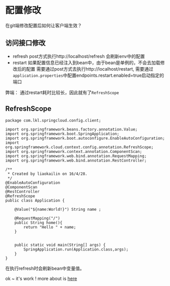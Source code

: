 # 配置修改

在git端修改配置后如何让客户端生效？

## 访问接口修改

* refresh 
    post方式执行http://localhost/refresh 会刷新env中的配置
* restart
   如果配置信息已经注入到bean中，由于bean是单例的，不会去加载修改后的配置
   需要通过post方式去执行http://localhost/restart,
   需要通过`application.properties`中配置endpoints.restart.enabled=true启动指定的端口
  
弊端： 通过restart耗时比较长，因此就有了`RefreshScope`

## RefreshScope  

```
package com.lkl.springcloud.config.client;

import org.springframework.beans.factory.annotation.Value;
import org.springframework.boot.SpringApplication;
import org.springframework.boot.autoconfigure.EnableAutoConfiguration;
import org.springframework.cloud.context.config.annotation.RefreshScope;
import org.springframework.context.annotation.ComponentScan;
import org.springframework.web.bind.annotation.RequestMapping;
import org.springframework.web.bind.annotation.RestController;

/**
 * Created by liaokailin on 16/4/28.
 */
@EnableAutoConfiguration
@ComponentScan
@RestController
@RefreshScope
public class Application {

    @Value("${name:World!}") String name ;

    @RequestMapping("/")
    public String home(){
        return "Hello " + name;
    }


    public static void main(String[] args) {
        SpringApplication.run(Application.class,args);
    }
}

```

在执行refresh时会刷新bean中变量值。

ok ~ it's work !  more about is [here](https://github.com/liaokailin/springcloud)
